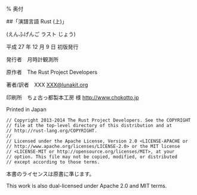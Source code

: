 % 奥付

##「演譜言語 Rust (上)」

(えんふげんご ラスト じょう)

平成 27 年 12 月 9 日 初版発行

発行者　月時計観測所

原作者　The Rust Project Developers

著者/訳者　XXX <XXX@lunakit.org>

印刷所　ちょ古っ都製本工房 様 <http://www.chokotto.jp>

Printed in Japan

	// Copyright 2013-2014 The Rust Project Developers. See the COPYRIGHT
	// file at the top-level directory of this distribution and at
	// http://rust-lang.org/COPYRIGHT.
	//
	// Licensed under the Apache License, Version 2.0 <LICENSE-APACHE or
	// http://www.apache.org/licenses/LICENSE-2.0> or the MIT license
	// <LICENSE-MIT or http://opensource.org/licenses/MIT>, at your
	// option. This file may not be copied, modified, or distributed
	// except according to those terms.

本書のライセンスは原書に準じます。

This work is also dual-licensed under Apache 2.0 and MIT terms.
